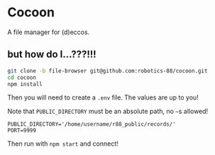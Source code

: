 
# Cocoon

A file manager for (d)eccos.

## but how do I...???!!!

```sh
git clone -b file-browser git@github.com:robotics-88/cocoon.git
cd cocoon
npm install
```

Then you will need to create a `.env` file.
The values are up to you!

Note that `PUBLIC_DIRECTORY` must be an absolute path, no `~`s allowed!
```
PUBLIC_DIRECTORY='/home/username/r88_public/records/'
PORT=9999
```
Then run with `npm start` and connect!
